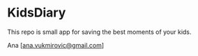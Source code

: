 # KidsDiary

This repo is small app for saving the best moments of your kids.


Ana
[ana.vukmirovic@gmail.com]
